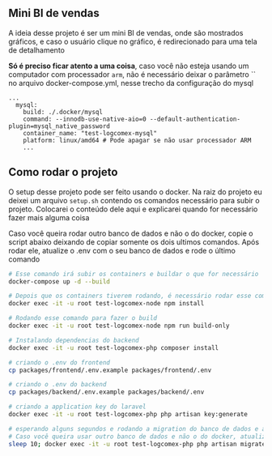 ## Mini BI de vendas

A ideia desse projeto é ser um mini BI de vendas, onde são mostrados gráficos, e caso o usuário clique no gráfico, é redirecionado para uma tela de detalhamento

**Só é preciso ficar atento a uma coisa**, caso você não esteja usando um computador com processador `arm`, não é necessário deixar o parâmetro `` no arquivo docker-compose.yml, nesse trecho da configuração do mysql
```docker
...
  mysql:
    build: ./.docker/mysql
    command: --innodb-use-native-aio=0 --default-authentication-plugin=mysql_native_password
    container_name: "test-logcomex-mysql"
    platform: linux/amd64 # Pode apagar se não usar processador ARM
    ...
```

## Como rodar o projeto
O setup desse projeto pode ser feito usando o docker. Na raiz do projeto eu deixei um arquivo `setup.sh` contendo os comandos necessário para subir o projeto. Colocarei o conteúdo dele aqui e explicarei quando for necessário fazer mais alguma coisa

Caso você queira rodar outro banco de dados e não o do docker, copie o script abaixo deixando de copiar somente os dois ultimos comandos. Após rodar ele, atualize o .env com o seu banco de dados e rode o último comando

```sh
# Esse comando irá subir os containers e buildar o que for necessário
docker-compose up -d --build

# Depois que os containers tiverem rodando, é necessário rodar esse comando para instalar dependencias do front
docker exec -it -u root test-logcomex-node npm install

# Rodando esse comando para fazer o build
docker exec -it -u root test-logcomex-node npm run build-only

# Instalando dependencias do backend
docker exec -it -u root test-logcomex-php composer install

# criando o .env do frontend
cp packages/frontend/.env.example packages/frontend/.env

# criando o .env do backend
cp packages/backend/.env.example packages/backend/.env

# criando a application key do laravel
docker exec -it -u root test-logcomex-php php artisan key:generate

# esperando alguns segundos e rodando a migration do banco de dados e as seeders
# Caso você queira usar outro banco de dados e não o do docker, atualize o arquivo .env em packages/backend antes de rodar esse comando
sleep 10; docker exec -it -u root test-logcomex-php php artisan migrate --seed
```


